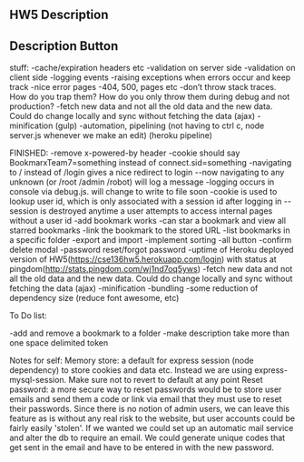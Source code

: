 ## HW5 Description

## Description Button
stuff: 
-cache/expiration headers etc 
-validation on server side 
-validation on client side 
-logging events 
-raising exceptions when errors occur and keep track 
-nice error pages 
-404, 500, pages etc 
-don’t throw stack traces. How do you trap them? How do you only throw them during debug and not production? 
-fetch new data and not all the old data and the new data. Could do change locally and sync without fetching the 
data (ajax) 
-minification (gulp) 
-automation, pipelining (not having to ctrl c, node server.js whenever we make an edit) (heroku pipeline)

FINISHED:
-remove x-powered-by header 
-cookie should say BookmarxTeam7=something instead of connect.sid=something 
-navigating to / instead of /login gives a nice redirect to login 
--now navigating to any unknown (or /root /admin /robot) will log a message 
-logging occurs in console via debug.js. will change to write to file soon 
-cookie is used to lookup user id, which is only associated with a session id after logging in 
--session is destroyed anytime a user attempts to access internal pages without a user id 
-add bookmark works 
-can star a bookmark and view all starred bookmarks 
-link the bookmark to the stored URL 
-list bookmarks in a specific folder 
-export and import 
-implement sorting 
-all button 
-confirm delete modal 
-password reset/forgot password
-uptime of Heroku deployed version of HW5(https://cse136hw5.herokuapp.com/login)
 with status at pingdom(http://stats.pingdom.com/wj1nd7oq5yws)
-fetch new data and not all the old data and the new data. Could do change locally and sync without fetching the 
data (ajax) 
-minification
-bundling
-some reduction of dependency size (reduce font awesome, etc)

To Do list: 

-add and remove a bookmark to a folder 
-make description take more than one space delimited token

Notes for self: 
Memory store: a default for express session (node dependency) to store cookies and data etc. Instead we are using 
express-mysql-session. Make sure not to revert to default at any point 
Reset password: a more secure way to reset passwords would be to store user emails and send them a code or link via 
email that they must use to reset their passwords. Since there is no notion of admin users, we can leave this feature 
as is without any real risk to the website, but user accounts could be fairly easily 'stolen'. If we wanted we could
set up an automatic mail service and alter the db to require an email. We could generate unique codes that get sent
in the email and have to be entered in with the new password.

